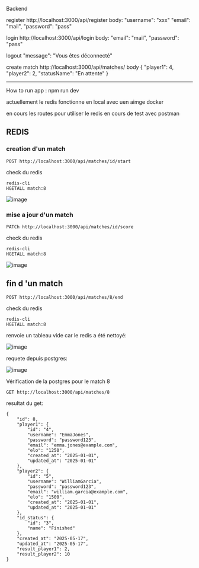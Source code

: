 Backend

register
http://localhost:3000/api/register
body:
"username": "xxx"
"email": "mail",
"password": "pass"

login
http://localhost:3000/api/login
body:
"email": "mail",
"password": "pass"

logout
"message": "Vous êtes déconnecté"


create match
http://localhost:3000/api/matches/
body
{
    "player1": 4,
    "player2": 2,
    "statusName": "En attente"
}

---

How to run app :
npm run dev



actuellement le redis fonctionne en local avec uen aimge docker 

en cours les routes pour utiliser le redis en cours de test avec postman


## REDIS ##

### creation d'un match ###  
```
POST http://localhost:3000/api/matches/id/start
``` 

check du redis 
```
redis-cli
HGETALL match:8
```

![image](https://github.com/user-attachments/assets/d830d7b7-a275-4fd6-95cd-170ffbe3b97d)

### mise a jour d'un match ###
```
PATCh http://localhost:3000/api/matches/id/score
``` 

check du redis 
```
redis-cli
HGETALL match:8
```

![image](https://github.com/user-attachments/assets/33d1357c-4e09-4114-a9a7-b1ea1aef7b0c)

## fin d 'un match ##
```
POST http://localhost:3000/api/matches/8/end
```
check du redis 
```
redis-cli
HGETALL match:8
```
renvoie un tableau vide car le redis a été nettoyé:

![image](https://github.com/user-attachments/assets/97441c4d-5dbe-4bd1-9520-3cf5a2692ff9)

requete depuis postgres:

![image](https://github.com/user-attachments/assets/4fb5d7bf-ed1f-4015-960b-bfc6063b0e22)

Vérification de la postgres pour le match 8

```
GET http://localhost:3000/api/matches/8
```

resultat du get:
```
{
    "id": 8,
    "player1": {
        "id": "4",
        "username": "EmmaJones",
        "password": "password123",
        "email": "emma.jones@example.com",
        "elo": "1250",
        "created_at": "2025-01-01",
        "updated_at": "2025-01-01"
    },
    "player2": {
        "id": "5",
        "username": "WilliamGarcia",
        "password": "password123",
        "email": "william.garcia@example.com",
        "elo": "1500",
        "created_at": "2025-01-01",
        "updated_at": "2025-01-01"
    },
    "id_status": {
        "id": "3",
        "name": "Finished"
    },
    "created_at": "2025-05-17",
    "updated_at": "2025-05-17",
    "result_player1": 2,
    "result_player2": 10
}
``` 








